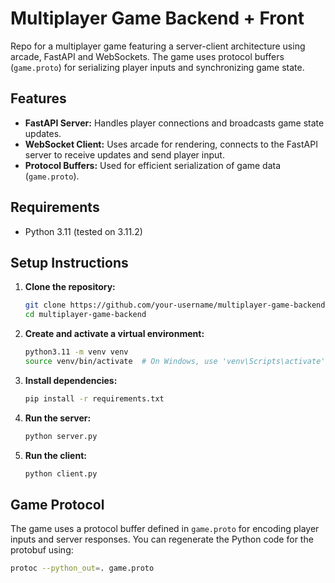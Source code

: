 # Multiplayer Game Backend + Front

Repo for a multiplayer game featuring a server-client architecture using arcade, FastAPI and WebSockets. The game uses protocol buffers (`game.proto`) for serializing player inputs and synchronizing game state.
## Features

- **FastAPI Server:** Handles player connections and broadcasts game state updates.
- **WebSocket Client:** Uses arcade for rendering, connects to the FastAPI server to receive updates and send player input.
- **Protocol Buffers:** Used for efficient serialization of game data (`game.proto`).

## Requirements

- Python 3.11 (tested on 3.11.2)

## Setup Instructions

1. **Clone the repository:**
   ```bash
   git clone https://github.com/your-username/multiplayer-game-backend.git
   cd multiplayer-game-backend
   ```

2. **Create and activate a virtual environment:**
   ```bash
   python3.11 -m venv venv
   source venv/bin/activate  # On Windows, use 'venv\Scripts\activate'
   ```

3. **Install dependencies:**
   ```bash
   pip install -r requirements.txt
   ```

4. **Run the server:**
   ```bash
   python server.py
   ```

5. **Run the client:**
   ```bash
   python client.py
   ```

## Game Protocol

The game uses a protocol buffer defined in `game.proto` for encoding player inputs and server responses. You can regenerate the Python code for the protobuf using:

```bash
protoc --python_out=. game.proto
```
